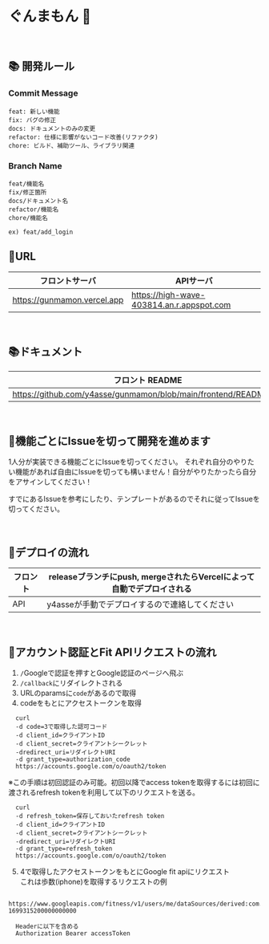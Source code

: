 # ぐんまもん 🐴

<br>

## 📚 開発ルール

### Commit Message

```
feat: 新しい機能
fix: バグの修正
docs: ドキュメントのみの変更
refactor: 仕様に影響がないコード改善(リファクタ)
chore: ビルド、補助ツール、ライブラリ関連
```

### Branch Name

```
feat/機能名
fix/修正箇所
docs/ドキュメント名
refactor/機能名
chore/機能名

ex) feat/add_login
```
## 📃URL

|フロントサーバ|APIサーバ|
|---|---|
|https://gunmamon.vercel.app|https://high-wave-403814.an.r.appspot.com|

<br>

## 📚ドキュメント
|フロント README|API README|
|---|---|
|https://github.com/y4asse/gunmamon/blob/main/frontend/README.md|https://github.com/y4asse/gunmamon/blob/main/backend/README.md|


<br>


## 🎄機能ごとにIssueを切って開発を進めます
1人分が実装できる機能ごとにIssueを切ってください。
それぞれ自分のやりたい機能があれば自由にIssueを切っても構いません！自分がやりたかったら自分をアサインしてください！

すでにあるIssueを参考にしたり、テンプレートがあるのでそれに従ってIssueを切ってください。

<br>

## 🐴デプロイの流れ
|フロント|releaseブランチにpush, mergeされたらVercelによって自動でデプロイされる|
|---|---|
|API|y4asseが手動でデプロイするので連絡してください|

<br>


## 🎴アカウント認証とFit APIリクエストの流れ
1. `/`Googleで認証を押すとGoogle認証のページへ飛ぶ
2. `/callback`にリダイレクトされる
3. URLのparamsに`code`があるので取得
4. codeをもとにアクセストークンを取得
```
  curl 
  -d code=3で取得した認可コード 
  -d client_id=クライアントID
  -d client_secret=クライアントシークレット
  -dredirect_uri=リダイレクトURI
  -d grant_type=authorization_code 
  https://accounts.google.com/o/oauth2/token
```
※この手順は初回認証のみ可能。初回以降でaccess tokenを取得するには初回に渡されるrefresh tokenを利用して以下のリクエストを送る。
```
  curl 
  -d refresh_token=保存しておいたrefresh token
  -d client_id=クライアントID
  -d client_secret=クライアントシークレット
  -dredirect_uri=リダイレクトURI
  -d grant_type=refresh_token 
  https://accounts.google.com/o/oauth2/token
```
5. 4で取得したアクセストークンをもとにGoogle fit apiにリクエスト
   <br/>
これは歩数(iphone)を取得するリクエストの例
```
  https://www.googleapis.com/fitness/v1/users/me/dataSources/derived:com.google.step_count.delta:com.google.ios.fit:appleinc.:iphone:6fc8be7f:top_level/datasets/1699142400000000000-1699315200000000000

  Headerに以下を含める
  Authorization Bearer accessToken
```

<br>


